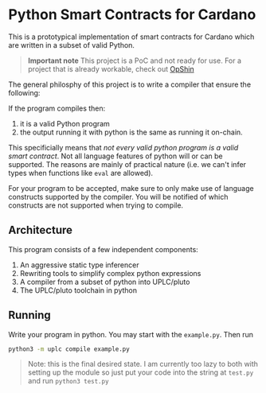 **Py**thon **S**mart **C**ontracts for **C**ardano
==================================================


This is a prototypical implementation of smart contracts
for Cardano which are written in a subset of valid Python.

> **Important note** This project is a PoC and not ready for use. For a project that is already workable, check out [OpShin](https://github.com/OpShin/opshin)


The general philosphy of this project is to write a compiler that 
ensure the following:

If the program compiles then:
1. it is a valid Python program
2. the output running it with python is the same as running it on-chain.

This specificially means that _not every valid python program is a valid smart contract_.
Not all language features of python will or can be supported.
The reasons are mainly of practical nature (i.e. we can't infer types when functions like `eval` are allowed).

For your program to be accepted, make sure to only make use of language constructs supported by the compiler.
You will be notified of which constructs are not supported when trying to compile.

## Architecture

This program consists of a few independent components:
1. An aggressive static type inferencer
2. Rewriting tools to simplify complex python expressions
3. A compiler from a subset of python into UPLC/pluto
3. The UPLC/pluto toolchain in python

## Running

Write your program in python. You may start with the `example.py`.
Then run 
```bash
python3 -m uplc compile example.py
```

> Note: this is the final desired state. I am currently too lazy to both with setting up the module so just put your code into the string at `test.py` and run `python3 test.py`
